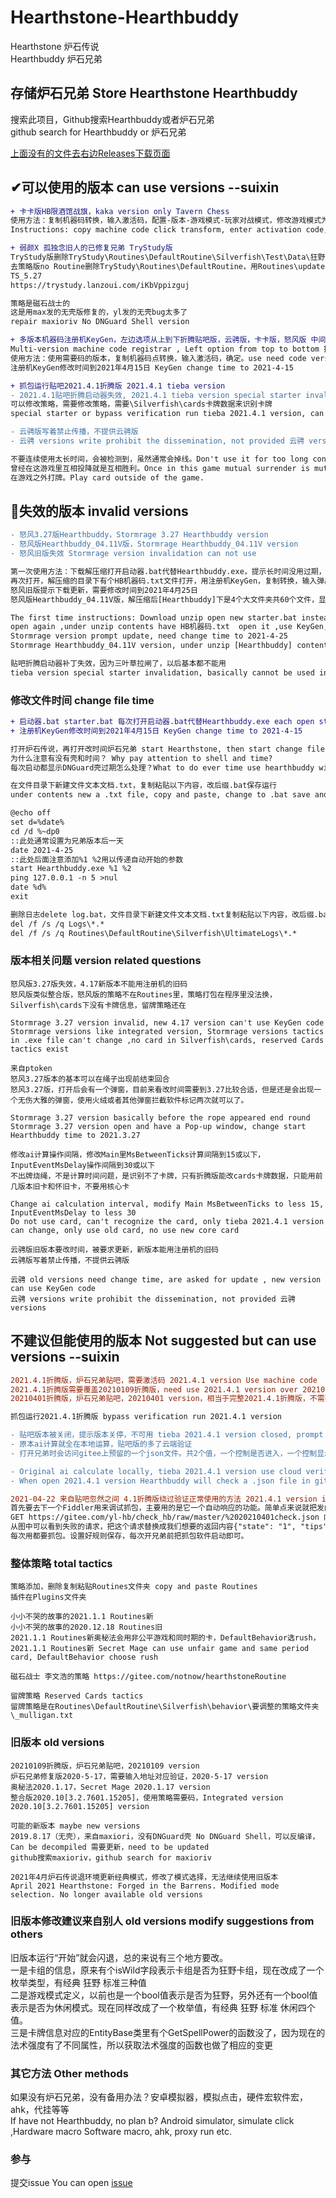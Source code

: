 # Hearthstone-Hearthbuddy
Hearthstone 炉石传说  
Hearthbuddy 炉石兄弟  

## 存储炉石兄弟 Store Hearthstone Hearthbuddy
搜索此项目，Github搜索Hearthbuddy或者炉石兄弟  
github search for Hearthbuddy or 炉石兄弟  

[上面没有的文件去右边Releases下载页面](https://github.com/lesuixin/Hearthstone-Hearthbuddy/releases)

## ✔可以使用的版本 can use versions --suixin
```diff
+ 卡卡版HB限酒馆战旗，kaka version only Tavern Chess
使用方法：复制机器码转换，输入激活码，配置-版本-游戏模式-玩家对战模式，修改游戏模式为战旗模式，点开始
Instructions: copy machine code click transform, enter activation code, 配置-版本-游戏模式-玩家对战模式，change game mode to Tavern Chess mode, click 开始

+ 弱颜X 孤独念旧人的已修复兄弟 TryStudy版
TryStudy版删除TryStudy\Routines\DefaultRoutine\Silverfish\Test\Data\狂野奥秘法，节省空间
去策略版no Routine删除TryStudy\Routines\DefaultRoutine，用Routines\update.bat配合Git更新
TS_5.27
https://trystudy.lanzoui.com/iKbVppizguj

策略是磁石战士的
这是用max发的无壳版修复的，yl发的无壳bug太多了
repair maxioriv No DNGuard Shell version

+ 多版本机器码注册机KeyGen，左边选项从上到下折腾贴吧版，云骋版，卡卡版，怒风版 中间上面机器码，下面激活码  
Multi-version machine code registrar , Left option from top to bottom 折腾版，云骋版，kaka,Stormrage, Above machine code and below activation code  
使用方法：使用需要码的版本，复制机器码点转换，输入激活码，确定。use need code version, copy machine code click transform, copy activation code ,sure.  
注册机KeyGen修改时间到2021年4月15日 KeyGen change time to 2021-4-15

+ 抓包运行贴吧2021.4.1折腾版 2021.4.1 tieba version
- 2021.4.1贴吧折腾启动器失效, 2021.4.1 tieba version special starter invalidation
可以修改策略，需要修改策略，需要\Silverfish\cards卡牌数据来识别卡牌
special starter or bypass verification run tieba 2021.4.1 version, can change tactics and need change tactics, need \Silverfish\cards identify card

- 云骋版写着禁止传播，不提供云骋版
- 云骋 versions write prohibit the dissemination, not provided 云骋 versions

不要连续使用太长时间，会被检测到，虽然通常会掉线。Don't use it for too long continuously, it will be detected, although it usually leaves game.
曾经在这游戏里互相投降就是互相胜利。Once in this game mutual surrender is mutual victory.
在游戏之外打牌。Play card outside of the game.
```

## 🚫失效的版本 invalid versions
```diff
- 怒风3.27版Hearthbuddy，Stormrage 3.27 Hearthbuddy version
- 怒风版Hearthbuddy_04.11V版，Stormrage Hearthbuddy_04.11V version
- 怒风旧版失效 Stormrage version invalidation can not use

第一次使用方法：下载解压缩打开启动器.bat代替Hearthbuddy.exe，提示长时间没用过期，随便输入q确认，显示Invalid key生成文件
再次打开，解压缩的目录下有个HB机器码.txt文件打开，用注册机KeyGen，复制转换，输入弹出框里，DefaultBot对战模式选自动，修改卡组名称点start
怒风旧版提示下载更新，需要修改时间到2021年4月25日
怒风版Hearthbuddy_04.11V版，解压缩后[Hearthbuddy]下是4个大文件夹共60个文件，显示Invalid key生成文件后7个大文件夹

The first time instructions: Download unzip open new starter.bat instead Hearthbuddy.exe, prompt expired ,just enter q confirm, show Invalid key generate file
open again ,under unzip contents have HB机器码.txt  open it ,use KeyGen, copy machine code click transform, copy activation code , DefaultBot battle mode choose 自动, modify 卡组名称 click start
Stormrage version prompt update, need change time to 2021-4-25
Stormrage Hearthbuddy_04.11V version, under unzip [Hearthbuddy] contents 4 large folder total 60 file, show Invalid key generate file 7 large folder

贴吧折腾启动器补丁失效，因为三叶草拉闸了，以后基本都不能用
tieba version special starter invalidation, basically cannot be used in the future
```

### 修改文件时间 change file time
```diff
+ 启动器.bat starter.bat 每次打开启动器.bat代替Hearthbuddy.exe each open starter.bat instead Hearthbuddy.exe
+ 注册机KeyGen修改时间到2021年4月15日 KeyGen change time to 2021-4-15

打开炉石传说，再打开改时间炉石兄弟 start Hearthstone, then start change file time Hearthbuddy
为什么注意有没有壳和时间？ Why pay attention to shell and time?
每次启动都显示DNGuard壳过期怎么处理？What to do ever time use hearthbuddy will prompt DNGuard Shell try out time?

在文件目录下新建文件文本文档.txt，复制粘贴以下内容，改后缀.bat保存运行
under contents new a .txt file, copy and paste, change to .bat save and run

@echo off
set d=%date%
cd /d %~dp0
::此处通常设置为兄弟版本后一天
date 2021-4-25
::此处后面注意添加%1 %2用以传递自动开始的参数
start Hearthbuddy.exe %1 %2
ping 127.0.0.1 -n 5 >nul
date %d%
exit

删除日志delete log.bat，文件目录下新建文件文本文档.txt复制粘贴以下内容，改后缀.bat保存运行
del /f /s /q Logs\*.*
del /f /s /q Routines\DefaultRoutine\Silverfish\UltimateLogs\*.*
```

### 版本相关问题 version related questions
```
怒风版3.27版失效，4.17新版本不能用注册机的旧码
怒风版类似整合版，怒风版的策略不在Routines里，策略打包在程序里没法换，Silverfish\cards下没有卡牌信息，留牌策略还在

Stormrage 3.27 version invalid, new 4.17 version can't use KeyGen code
Stormrage versions like integrated version, Stormrage versions tactics in .exe file can't change ,no card in Silverfish\cards, reserved Cards tactics exist

来自ptoken
怒风3.27版本的基本可以在绳子出现前结束回合 
怒风3.27版，打开后会有一个弹窗，目前来看改时间需要到3.27比较合适，但是还是会出现一个无伤大雅的弹窗，使用火绒或者其他弹窗拦截软件标记两次就可以了。

Stormrage 3.27 version basically before the rope appeared end round
Stormrage 3.27 version open and have a Pop-up window, change start Hearthbuddy time to 2021.3.27

修改ai计算操作间隔，修改Main里MsBetweenTicks计算间隔到15或以下，InputEventMsDelay操作间隔到30或以下
不出牌烧绳，不是计算时间问题，是识别不了卡牌，只有折腾版能改cards卡牌数据，只能用前几版本旧卡和怀旧卡，不要用核心卡

Change ai calculation interval, modify Main MsBetweenTicks to less 15, InputEventMsDelay to less 30
Do not use card, can't recognize the card, only tieba 2021.4.1 version can change, only use old card, no use new core card

云骋版旧版本要改时间，被要求更新，新版本能用注册机的旧码
云骋版写着禁止传播，不提供云骋版

云骋 old versions need change time, are asked for update , new version can use KeyGen code
云骋 versions write prohibit the dissemination, not provided 云骋 versions
```

## 不建议但能使用的版本 Not suggested but can use versions --suixin
```diff
2021.4.1折腾版，炉石兄弟贴吧，需要激活码 2021.4.1 version Use machine code
2021.4.1折腾版需要覆盖20210109折腾版，need use 2021.4.1 version over 20210109 version
20210401折腾版，炉石兄弟贴吧，20210401 version，相当于完整2021.4.1折腾版，不需要覆盖，需要激活码 like complete 2021.4.1 version, no need over and use machine code

抓包运行2021.4.1折腾版 bypass verification run 2021.4.1 version

- 贴吧版本被关闭，提示版本关停，不可用 tieba 2021.4.1 version closed, prompt version shutdown,unavailable
- 原本ai计算就全在本地运算，贴吧版的多了云端验证
- 打开兄弟时会访问gitee上预留的一个json文件。共2个值，一个控制是否进入，一个控制显示公告。抓个包就能看到。

- Original ai calculate locally, tieba 2021.4.1 version use cloud verification
- When open 2021.4.1 version Hearthbuddy will check a .json file in gitee.com. Two values, one value control can or can not enter, the other control show announcement.

2021-04-22 来自贴吧忽然之间 4.1折腾版绕过验证正常使用的方法 2021.4.1 version instructions
首先要去下一个Fiddler用来调试抓包，主要用的是它一个自动响应的功能。简单点来说就把发向服务器的请求直接拦截替换成你想给的回复。
GET https://gitee.com/yl-hb/check_hb/raw/master/%2020210401check.json 内容是{"state": "0", "tips": "版本关停"}
从图中可以看到失败的请求，把这个请求替换成我们想要的返回内容{"state": "1", "tips": ""}
每次用都要抓包。设置好规则保存，每次开兄弟前把抓包软件启动即可。
```

### 整体策略 total tactics
```
策略添加，删除复制粘贴Routines文件夹 copy and paste Routines
插件在Plugins文件夹

小小不哭的故事的2021.1.1 Routines新
小小不哭的故事的2020.12.18 Routines旧
2021.1.1 Routines新奥秘法会用非公平游戏和同时期的卡，DefaultBehavior选rush，2021.1.1 Routines新 Secret Mage can use unfair game and same period card, DefaultBehavior choose rush

磁石战士 李文浩的策略 https://gitee.com/notnow/hearthstoneRoutine

留牌策略 Reserved Cards tactics
留牌策略是在Routines\DefaultRoutine\Silverfish\behavior\要调整的策略文件夹\_mulligan.txt
```

### 旧版本 old versions
```
20210109折腾版，炉石兄弟贴吧，20210109 version
炉石兄弟修复版2020-5-17，需要输入地址对应验证，2020-5-17 version
奥秘法2020.1.17，Secret Mage 2020.1.17 version
整合版2020.10[3.2.7601.15205]，使用策略需要码，Integrated version 2020.10[3.2.7601.15205] version

可能的新版本 maybe new versions
2019.8.17（无壳），来自maxiori，没有DNGuard壳 No DNGuard Shell，可以反编译，Can be decompiled 需要更新，need to be updated
github搜索maxioriv，github search for maxioriv

2021年4月炉石传说退环境更新经典模式，修改了模式选择，无法继续使用旧版本
April 2021 Hearthstone: Forged in the Barrens. Modified mode selection. No longer available old versions
```

### 旧版本修改建议来自别人 old versions modify suggestions from others
旧版本运行“开始”就会闪退，总的来说有三个地方要改。  
一是卡组的信息，原来有个isWild字段表示卡组是否为狂野卡组，现在改成了一个枚举类型，有经典 狂野 标准三种值  
二是游戏模式定义，以前也是一个bool值表示是否为狂野，另外还有一个bool值表示是否为休闲模式。现在同样改成了一个枚举值，有经典 狂野 标准 休闲四个值。  
三是卡牌信息对应的EntityBase类里有个GetSpellPower的函数没了，因为现在的法术强度有了不同属性，所以获取法术强度的函数也做了相应的变更  


### 其它方法 Other methods
如果没有炉石兄弟，没有备用办法？安卓模拟器，模拟点击，硬件宏软件宏，ahk，代挂等等  
If have not Hearthbuddy, no plan b? Android simulator, simulate click ,Hardware macro Software macro, ahk, proxy run etc.  

### 参与
提交issue You can open [issue](https://github.com/lesuixin/Hearthstone-Hearthbuddy/issues/new)
